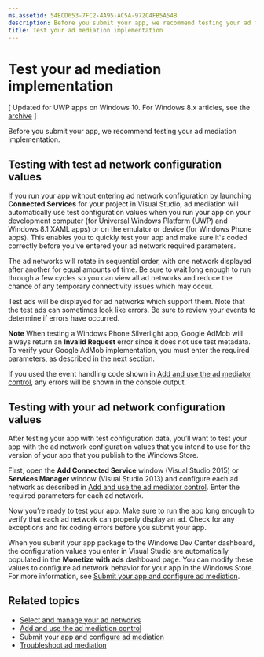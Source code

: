 ```yaml
---
ms.assetid: 54ECD653-7FC2-4A95-AC5A-972C4FB5A54B
description: Before you submit your app, we recommend testing your ad mediation implementation.
title: Test your ad mediation implementation
---
```


# Test your ad mediation implementation


\[ Updated for UWP apps on Windows 10. For Windows 8.x articles, see the [archive](http://go.microsoft.com/fwlink/p/?linkid=619132) \]

Before you submit your app, we recommend testing your ad mediation implementation.

## Testing with test ad network configuration values


If you run your app without entering ad network configuration by launching **Connected Services** for your project in Visual Studio, ad mediation will automatically use test configuration values when you run your app on your development computer (for Universal Windows Platform (UWP) and Windows 8.1 XAML apps) or on the emulator or device (for Windows Phone apps). This enables you to quickly test your app and make sure it's coded correctly before you've entered your ad network required parameters.

The ad networks will rotate in sequential order, with one network displayed after another for equal amounts of time. Be sure to wait long enough to run through a few cycles so you can view all ad networks and reduce the chance of any temporary connectivity issues which may occur.

Test ads will be displayed for ad networks which support them. Note that the test ads can sometimes look like errors. Be sure to review your events to determine if errors have occurred.

**Note**  When testing a Windows Phone Silverlight app, Google AdMob will always return an **Invalid Request** error since it does not use test metadata. To verify your Google AdMob implementation, you must enter the required parameters, as described in the next section.

 

If you used the event handling code shown in [Add and use the ad mediator control](add-and-use-the-ad-mediator-control.md), any errors will be shown in the console output.

## Testing with your ad network configuration values


After testing your app with test configuration data, you’ll want to test your app with the ad network configuration values that you intend to use for the version of your app that you publish to the Windows Store.

First, open the **Add Connected Service** window (Visual Studio 2015) or **Services Manager** window (Visual Studio 2013) and configure each ad network as described in [Add and use the ad mediator control](add-and-use-the-ad-mediator-control.md). Enter the required parameters for each ad network.

Now you’re ready to test your app. Make sure to run the app long enough to verify that each ad network can properly display an ad. Check for any exceptions and fix coding errors before you submit your app.

When you submit your app package to the Windows Dev Center dashboard, the configuration values you enter in Visual Studio are automatically populated in the **Monetize with ads** dashboard page. You can modify these values to configure ad network behavior for your app in the Windows Store. For more information, see [Submit your app and configure ad mediation](submit-your-app-and-configure-ad-mediation.md).

## Related topics

* [Select and manage your ad networks](select-and-manage-your-ad-networks.md)
* [Add and use the ad mediation control](add-and-use-the-ad-mediator-control.md)
* [Submit your app and configure ad mediation](submit-your-app-and-configure-ad-mediation.md)
* [Troubleshoot ad mediation](troubleshoot-ad-mediation.md)
 

 





<!--HONumber=Mar16_HO1-->


